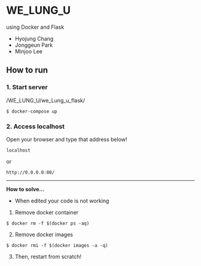 # WE_LUNG_U
using Docker and Flask

- Hyojung Chang
- Jonggeun Park
- Minjoo Lee

## How to run 
### 1. Start server
/WE_LUNG_U/we_Lung_u_flask/
```
$ docker-compose up
```

### 2. Access localhost
Open your browser and type that address below!
```
localhost
```
or
```
http://0.0.0.0:80/
```
********************************************************************************

**How to solve...**
- When edited your code is not working
1. Remove docker container
``` 
$ docker rm -f $(docker ps -aq)
```

2. Remove docker images
``` 
$ docker rmi -f $(docker images -a -q)
```

3. Then, restart from scratch!
